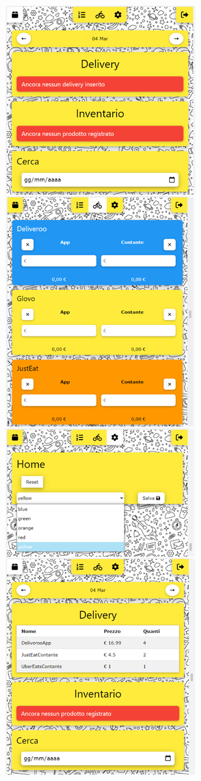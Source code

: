 <img src="doc/img/Immagine 2022-03-04 035302.png">
<img src="doc/img/Immagine 2022-03-04 035340.png">
<img src="doc/img/Immagine 2022-03-04 035357.png">
<img src="doc/img/Immagine 2022-03-04 035444.png">